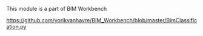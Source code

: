 This module is a part of BIM Workbench

https://github.com/yorikvanhavre/BIM_Workbench/blob/master/BimClassification.py